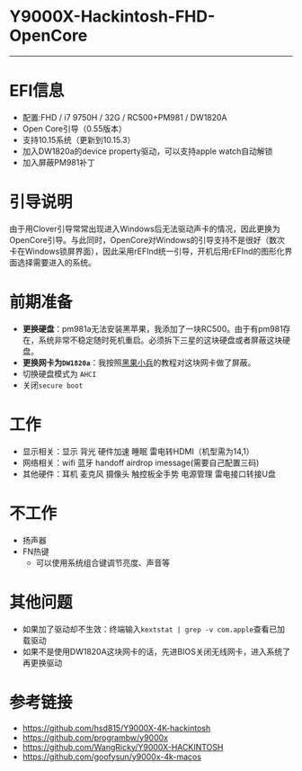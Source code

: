 # Y9000X-Hackintosh-FHD-OpenCore

---

# EFI信息
* 配置:FHD / i7 9750H / 32G / RC500+PM981 / DW1820A
* Open Core引导（0.55版本）
* 支持10.15系统（更新到10.15.3）
* 加入DW1820a的device property驱动，可以支持apple watch自动解锁 
* 加入屏蔽PM981补丁

# 引导说明
由于用Clover引导常常出现进入Windows后无法驱动声卡的情况，因此更换为OpenCore引导。与此同时，OpenCore对Windows的引导支持不是很好（数次卡在Windows锁屏界面），因此采用rEFInd统一引导，开机后用rEFInd的图形化界面选择需要进入的系统。

# 前期准备
* **更换硬盘**：pm981a无法安装黑苹果，我添加了一块RC500。由于有pm981存在，系统非常不稳定随时死机重启。必须拆下三星的这块硬盘或者屏蔽这块硬盘。
* **更换网卡为`DW1820a`**：我按照[黑果小兵](https://blog.daliansky.net/DW1820A_BCM94350ZAE-driver-inserts-the-correct-posture.html)的教程对这块网卡做了屏蔽。
* 切换硬盘模式为 `AHCI`
* 关闭`secure boot`
# 工作
* 显示相关：显示 背光 硬件加速 睡眠 雷电转HDMI（机型需为14,1）
* 网络相关：wifi 蓝牙 handoff airdrop imessage(需要自己配置三码)
* 其他硬件：耳机 麦克风 摄像头 触控板全手势 电源管理 雷电接口转接U盘
# 不工作
* 扬声器
* FN热键
   * 可以使用系统组合键调节亮度、声音等
# 其他问题
* 如果加了驱动却不生效：终端输入`kextstat | grep -v com.apple`查看已加载驱动
* 如果不是使用DW1820A这块网卡的话，先进BIOS关闭无线网卡，进入系统了再更换驱动

# 参考链接
*  https://github.com/hsd815/Y9000X-4K-hackintosh
*  https://github.com/programbw/y9000x
*  https://github.com/WangRicky/Y9000X-HACKINTOSH
*  https://github.com/goofysun/y9000x-4k-macos
